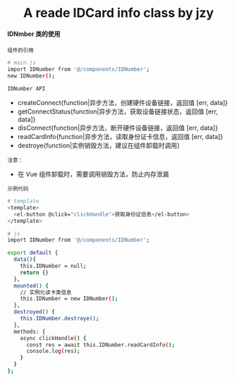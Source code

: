 <h1 align="center">
  A reade IDCard info class by jzy
</h1>

#### IDNmber 类的使用

`组件的引用`

```bash
# main.js
import IDNumber from '@/components/IDNumber';
new IDNumber();
```

`IDNumber API`

- createConnect{function|异步方法，创建硬件设备链接，返回值 [err, data]}
- getConnectStatus{function|异步方法，获取设备链接状态，返回值 [err, data]}
- disConnect{function|异步方法，断开硬件设备链接，返回值 [err, data]}
- readCardInfo{function|异步方法，读取身份证卡信息，返回值 [err, data]}
- destroye{function|实例销毁方法，建议在组件卸载时调用}

`注意：`

- 在 Vue 组件卸载时，需要调用销毁方法，防止内存泄漏

`示例代码`

```bash
# template
<template>
  <el-button @click="clickHandle">获取身份证信息</el-button>
</template>

# js
import IDNumber from '@/components/IDNumber';

export default {
  data(){
    this.IDNumber = null;
    return {}
  },
  mounted() {
    // 实例化读卡类信息
    this.IDNumber = new IDNumber();
  },
  destroyed() {
    this.IDNumber.destroye();
  },
  methods: {
    async clickHandle() {
      const res = await this.IDNumber.readCardInfo();
      console.log(res);
    }
  }
};
```
